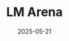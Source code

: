 ---  
layout: startup_page  
title: "LM Arena"  
id: "lmarena.ai"  
permalink: "/lmarenalmarena.ai05212025/"  
website: "https://lmarena.ai/"  
funding_round: "Seed"  
funding_amount: "$100M"  
investors: "Andreessen Horowitz (a16z), UC Investments, Lightspeed Venture Partners, Felicis Ventures, Kleiner Perkins"  
about: "LM Arena is a crowdsourced benchmarking project that AI labs use to test and market their AI models. It partners with companies like OpenAI, Google, and Anthropic to make flagship models available for community evaluation. The organization, primarily run by UC Berkeley-affiliated researchers, recently secured seed funding to support its work."  
markets: "AI, Artificial Intelligence (AI), Communities, Machine Learning, Product Research"  
hq: "San Francisco, California, United States"  
founded_year: "2025"  
linkedin: "https://www.linkedin.com/company/lmarena"  
twitter: "https://twitter.com/lmarena_ai"  
instagram: ""  
facebook: ""  
crunchbase: "https://www.crunchbase.com/organization/lmarena"  
pitchbook: ""  

date_display: "21-May-2025"  
date: "2025-05-21"

# SEO Optimization  
meta_title: "LM Arena - Seed Funding ($100M)"  
meta_description: "LM Arena, LM Arena is a crowdsourced benchmarking project that AI labs use to test and market their AI models. It partners with companies like OpenAI, Google, a..."  
meta_keywords: "LM Arena, AI, Artificial Intelligence (AI), Communities, Machine Learning, Product Research, Seed funding"  
canonical_url: "https://startup.projectstartups.com/lmarenalmarena.ai05212025/"  
---